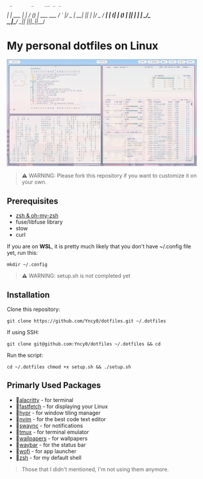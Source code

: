 

     _       _    __ _ _           
  __| | ___ | |_ / _(_) | ___  ___ 
 / _` |/ _ \| __| |_| | |/ _ \/ __|
| (_| | (_) | |_|  _| | |  __/\__ \
 \__,_|\___/ \__|_| |_|_|\___||___/



# My personal dotfiles on Linux

![image](sample.png)

> ⚠️ WARNING: Please fork this repository if you want to customize it on your own.

## Prerequisites

- [zsh & oh-my-zsh](https://github.com/ohmyzsh/ohmyzsh/wiki/Installing-ZSH)
- fuse/libfuse library
- stow
- curl

If you are on **WSL**, it is pretty much likely that you don't have ~/.config file yet, run this:
```
mkdir ~/.config
```

> ⚠️ WARNING: setup.sh is not completed yet

## Installation

Clone this repository:
```
git clone https://github.com/Yncy0/dotfiles.git ~/.dotfiles
```

If using SSH:
```
git clone git@github.com:Yncy0/dotfiles ~/.dotfiles && cd
```

Run the script:
```
cd ~/.dotfiles chmod +x setup.sh && ./setup.sh
```

## Primarly Used Packages

- 📁[alacritty](https://github.com/yncy0/dotfiles/tree/main/alacritty)         - for terminal
- 📁[fastfetch](https://github.com/yncy0/dotfiles/tree/main/fastfetch)         - for displaying your Linux
- 📁[hypr](https://github.com/yncy0/dotfiles/tree/main/hypr)                   - for window tiling manager
- 📁[nvim](https://github.com/yncy0/dotfiles/tree/main/nvim)                   - for the best code text editor
- 📁[swaync](https://github.com/yncy0/dotfiles/tree/main/swaync)               - for notifications
- 📁[tmux](https://github.com/yncy0/dotfiles/tree/main/tmux)                   - for terminal emulator
- 📁[wallpapers](https://github.com/yncy0/dotfiles/tree/main/wallpapers)       - for wallpapers
- 📁[waybar](https://github.com/yncy0/dotfiles/tree/main/waybar)               - for the status bar
- 📁[wofi](https://github.com/yncy0/dotfiles/tree/main/wofi)                   - for app launcher
- 📁[zsh](https://github.com/yncy0/dotfiles/tree/main/zsh)                     - for my default shell

> Those that I didn't mentioned, I'm not using them anymore.
